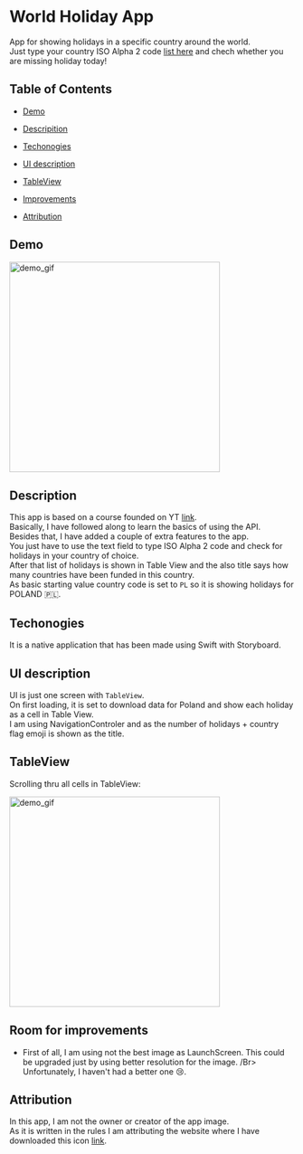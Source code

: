 # World Holiday App

App for showing holidays in a specific country around the world. </br>
Just type your country ISO Alpha 2 code [list here](https://www.nationsonline.org/oneworld/country_code_list.htm) and chech whether you are missing holiday today!


## Table of Contents

- [Demo](#demo)

- [Descripition](#description)

- [Techonogies](#techonogies)

- [UI description](#ui-description)

- [TableView](#tableview)

- [Improvements](#improvements)

- [Attribution](#attribution)

## Demo


<img src="WorldHolidays/readme_files/DEMO.gif" alt="demo_gif" width="372"/> 

## Description


This app is based on a course founded on YT [link](https://youtu.be/tdxKIPpPDAI). </br>
Basically, I have followed along to learn the basics of using the API. </br>
Besides that, I have added a couple of extra features to the app. </br>
You just have to use the text field to type ISO Alpha 2 code and check for holidays in your country of choice. </br>
After that list of holidays is shown in Table View and the also title says how many countries have been funded in this country. </br>
As basic starting value country code is set to `PL` so it is showing holidays for POLAND 🇵🇱. </br>



## Techonogies

It is a native application that has been made using Swift with Storyboard.



## UI description
UI is just one screen with `TableView`. </br>
On first loading, it is set to download data for Poland and show each holiday as a cell in Table View. </br>
I am using NavigationControler and as the number of holidays + country flag emoji is shown as the title. </br>

## TableView
Scrolling thru all cells in TableView: </br>

<img src="WorldHolidays/readme_files/TABLE.gif" alt="demo_gif" width="372"/> 

## Room for improvements

- First of all, I am using not the best image as LaunchScreen. This could be upgraded just by using better resolution for the image. /Br>
Unfortunately, I haven't had a better one 😢. </br>
 
## Attribution
In this app, I am not the owner or creator of the app image. </br> 
As it is written in the rules I am attributing the website where I have downloaded this icon [link](https://www.flaticon.com/free-icon/holiday_3199857?term=holiday&page=1&position=9&page=1&position=9&related_id=3199857&origin=search). </br>
